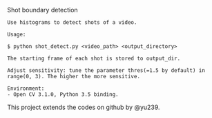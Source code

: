 Shot boundary detection

    Use histograms to detect shots of a video.
    
    Usage:
    
    $ python shot_detect.py <video_path> <output_directory>
    
    The starting frame of each shot is stored to output_dir.
    
    Adjust sensitivity: tune the parameter thres(=1.5 by default) in range(0, 3). The higher the more sensitive.
    
    Environment:
    - Open CV 3.1.0, Python 3.5 binding.

This project extends the codes on github by @yu239.